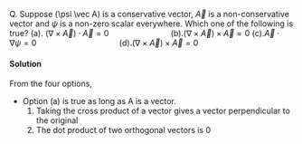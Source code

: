 Q. Suppose \(\psi \vec A\) is a conservative vector, $\vec A$ is a non-conservative vector and $\psi$ is a non-zero scalar everywhere. Which one of the following is true?
(a). $(\nabla\times\vec A)\cdot\vec A=0\hspace{3cm}$(b).$(\nabla\times\vec A)\times\vec A=0$
(c).$\vec A\cdot \nabla \psi=0\hspace{4cm}$(d).$(\nabla\times\vec A)\times\vec A=0$
#### Solution
From the four options,
- Option (a) is true as long as A is a vector. 
  1. Taking the cross product of a vector gives a vector perpendicular to the original 
  2. The dot product of two orthogonal vectors is $0$
